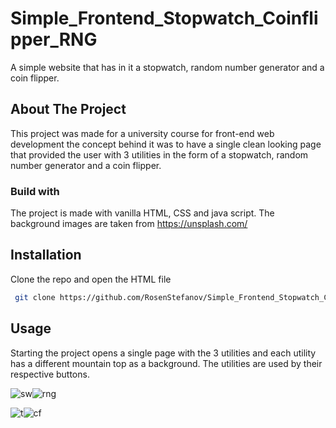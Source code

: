 # Simple_Frontend_Stopwatch_Coinflipper_RNG
A simple website that has in it a stopwatch, random number generator and a coin flipper.
## About The Project
This project was made for a university course for front-end web development the concept behind it was to have a single clean looking page that provided the user with 3 utilities in the form of a stopwatch, random number generator and a coin flipper.
### Build with
The project is made with vanilla HTML, CSS and java script. The background images are taken from https://unsplash.com/ 
## Installation
Clone the repo and open the HTML file
 ```sh
  git clone https://github.com/RosenStefanov/Simple_Frontend_Stopwatch_Coinflipper_RNG.git
  ```
  ## Usage
  Starting the project opens a single page with the 3 utilities and each utility has a different mountain top as a background. The utilities are used by their respective buttons.
  
![sw](https://user-images.githubusercontent.com/95367525/180651398-0b0d5a65-d8d6-4ad0-9d88-f86fe40c9191.PNG)![rng](https://user-images.githubusercontent.com/95367525/180651409-84a813e1-72b3-48f9-b7ed-b4d2335d58f3.PNG)

![t](https://user-images.githubusercontent.com/95367525/180651638-56adde5f-44ef-4f1d-85c4-e767ed64b426.PNG)![cf](https://user-images.githubusercontent.com/95367525/180651642-a25e0e4c-e723-4d6a-9ac5-dfddd1a6cbaf.PNG)
